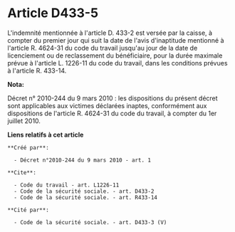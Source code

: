 # Article D433-5

L'indemnité mentionnée à l'article D. 433-2 est versée par la caisse, à compter du premier jour qui suit la date de l'avis
d'inaptitude mentionné à l'article R. 4624-31 du code du travail jusqu'au jour de la date de licenciement ou de reclassement
du bénéficiaire, pour la durée maximale prévue à l'article L. 1226-11 du code du travail, dans les conditions prévues à
l'article R. 433-14.

**Nota:**

Décret n° 2010-244 du 9 mars 2010 : les dispositions du présent décret sont applicables aux victimes déclarées inaptes,
conformément aux dispositions de l'article R. 4624-31 du code du travail, à compter du 1er juillet 2010.

**Liens relatifs à cet article**

	**Créé par**:

	  - Décret n°2010-244 du 9 mars 2010 - art. 1

	**Cite**:

	  - Code du travail - art. L1226-11
	  - Code de la sécurité sociale. - art. D433-2
	  - Code de la sécurité sociale. - art. R433-14

	**Cité par**:

	  - Code de la sécurité sociale. - art. D433-3 (V)
